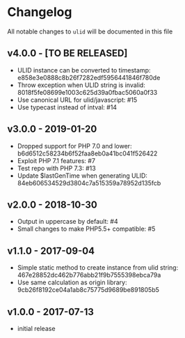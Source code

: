 # Changelog

All notable changes to `ulid` will be documented in this file

## v4.0.0 - [TO BE RELEASED]

- ULID instance can be converted to timestamp: e858e3e0888c8b26f7282edf5956441846f780de
- Throw exception when ULID string is invalid: 8018f5fe08699e1003c625d39a0fbac5060a0f33
- Use canonical URL for ulid/javascript: #15
- Use typecast instead of intval: #14

## v3.0.0 - 2019-01-20

- Dropped support for PHP 7.0 and lower: b6d6512c58234b6f52faa8eb0a41bc041f526422
- Exploit PHP 7.1 features: #7 
- Test repo with PHP 7.3: #13 
- Update $lastGenTime when generating ULID: 84eb606534529d3804c7a515359a78952d135fcb

## v2.0.0 - 2018-10-30

- Output in uppercase by default: #4
- Small changes to make PHP5.5+ compatible: #5

## v1.1.0 - 2017-09-04

- Simple static method to create instance from ulid string: 467e28852dc462b776abb21f9b7555398ebca79a
- Use same calculation as origin library: 9cb26f8192ce04a1ab8c75775d9689be891805b5

## v1.0.0 - 2017-07-13

- initial release
